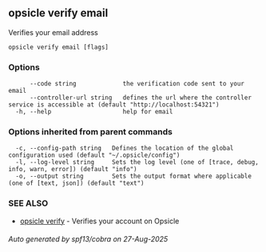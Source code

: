 ## opsicle verify email

Verifies your email address

```
opsicle verify email [flags]
```

### Options

```
      --code string             the verification code sent to your email
      --controller-url string   defines the url where the controller service is accessible at (default "http://localhost:54321")
  -h, --help                    help for email
```

### Options inherited from parent commands

```
  -c, --config-path string   Defines the location of the global configuration used (default "~/.opsicle/config")
  -l, --log-level string     Sets the log level (one of [trace, debug, info, warn, error]) (default "info")
  -o, --output string        Sets the output format where applicable (one of [text, json]) (default "text")
```

### SEE ALSO

* [opsicle verify](cli/opsicle_verify.md)	 - Verifies your account on Opsicle

###### Auto generated by spf13/cobra on 27-Aug-2025
